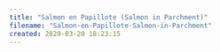 ```yaml
---
title: "Salmon en Papillote (Salmon in Parchment)"
filename: "Salmon-en-Papillote-Salmon-in-Parchment"
created: 2020-03-20 18:23:15
---
```

